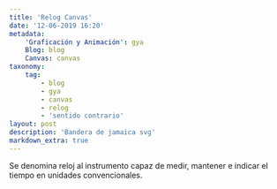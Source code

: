 ```yaml
---
title: 'Relog Canvas'
date: '12-06-2019 16:20'
metadata:
    'Graficación y Animación': gya
    Blog: blog
    Canvas: canvas
taxonomy:
    tag:
        - blog
        - gya
        - canvas
        - relog
        - 'sentido contrario'
layout: post
description: 'Bandera de jamaica svg'
markdown_extra: true
---
```


Se denomina reloj al instrumento capaz de medir, mantener e indicar el tiempo en unidades convencionales. 
<center>
<div class="column">
    
<canvas id="canvas" width="400" height="400"
style="background-color:#333">
</canvas>
    
<script>
var canvas = document.getElementById("canvas");
var ctx = canvas.getContext("2d");
var radius = canvas.height / 2;
ctx.translate(radius, radius);
radius = radius * 0.90
setInterval(drawClock, 1000);

function drawClock() {
  drawFace(ctx, radius);
  drawNumbers(ctx, radius);
  drawTime(ctx, radius);
}

function drawFace(ctx, radius) {
  var grad;
  ctx.beginPath();
  ctx.arc(0, 0, radius, 0, 2*Math.PI);
  ctx.fillStyle = 'white';
  ctx.fill();
  grad = ctx.createRadialGradient(0,0,radius*0.95, 0,0,radius*1.05);
  grad.addColorStop(0, '#333');
  grad.addColorStop(0.5, 'white');
  grad.addColorStop(1, '#333');
  ctx.strokeStyle = grad;
  ctx.lineWidth = radius*0.1;
  ctx.stroke();
  ctx.beginPath();
  ctx.arc(0, 0, radius*0.1, 0, 2*Math.PI);
  ctx.fillStyle = '#333';
  ctx.fill();
}

function drawNumbers(ctx, radius) {
  var ang;
  var num;
  ctx.font = radius*0.15 + "px arial";
  ctx.textBaseline="middle";
  ctx.textAlign="center";
  for(num = 1; num < 13; num++){
    ang = num * Math.PI / 6;
    ctx.rotate(ang);
    ctx.translate(0, -radius*0.85);
    ctx.rotate(-ang);
    ctx.fillText(num.toString(), 0, 0);
    ctx.rotate(ang);
    ctx.translate(0, radius*0.85);
    ctx.rotate(-ang);
  }
}

function drawTime(ctx, radius){
    var now = new Date();
    var hour = now.getHours();
    var minute = now.getMinutes();
    var second = now.getSeconds();
    //hour
    hour=hour%12;
    hour=(hour*Math.PI/6)+
    (minute*Math.PI/(6*60))+
    (second*Math.PI/(360*60));
    drawHand(ctx, hour, radius*0.5, radius*0.07);
    //minute
    minute=(minute*Math.PI/30)+(second*Math.PI/(30*60));
    drawHand(ctx, minute, radius*0.8, radius*0.07);
    // second
    second=(second*Math.PI/30);
    drawHand(ctx, second, radius*0.9, radius*0.02);
}

function drawHand(ctx, pos, length, width) {
    ctx.beginPath();
    ctx.lineWidth = width;
    ctx.lineCap = "round";
    ctx.moveTo(0,0);
    ctx.rotate(-pos);
    ctx.lineTo(0, -length);
    ctx.stroke();
    ctx.rotate(pos);
}
</script>
</div>
<center>
